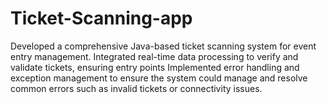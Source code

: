 # Ticket-Scanning-app
Developed a comprehensive Java-based ticket scanning system for event entry management. Integrated real-time data processing to verify and validate tickets, ensuring entry points Implemented error handling and exception management to ensure the system could manage and resolve common errors such as invalid tickets or connectivity issues.
